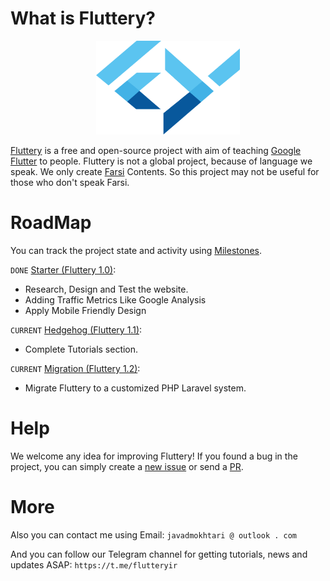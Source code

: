 # What is Fluttery?
<p align="center">
  <img width="230" height="150" src="https://github.com/javadmokhtari/fluttery.ir/blob/master/img/logo.png">
</p>


[Fluttery](http://fluttery.ir) is a free and open-source project with aim of teaching [Google Flutter](https://github.com/flutter/flutter) to people. Fluttery is not a global project, because of language we speak. We only create [Farsi](https://en.wikipedia.org/wiki/Persian_language) Contents. So this project may not be useful for those who don't speak Farsi.

# RoadMap
You can track the project state and activity using [Milestones](https://github.com/javadmokhtari/fluttery.ir/milestones).

`DONE` [Starter (Fluttery 1.0)](https://github.com/javadmokhtari/fluttery.ir/milestone/1):
- Research, Design and Test the website.
- Adding Traffic Metrics Like Google Analysis
- Apply Mobile Friendly Design

`CURRENT` [Hedgehog (Fluttery 1.1)](https://github.com/javadmokhtari/fluttery.ir/milestone/2):
- Complete Tutorials section.

`CURRENT` [Migration (Fluttery 1.2)](https://github.com/javadmokhtari/fluttery.ir/milestone/3):
- Migrate Fluttery to a customized PHP Laravel system.

# Help
We welcome any idea for improving Fluttery! If you found a bug in the project, you can simply create a [new issue](https://github.com/javadmokhtari/fluttery.ir/issues/new) or send a [PR](https://github.com/javadmokhtari/fluttery.ir/pulls).

# More
Also you can contact me using Email: `javadmokhtari @ outlook . com`

And you can follow our Telegram channel for getting tutorials, news and updates ASAP: `https://t.me/flutteryir`
